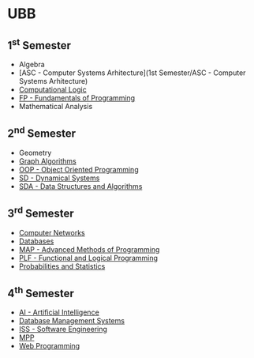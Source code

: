 # UBB

## 1<sup>st</sup> Semester
- Algebra
- [ASC - Computer Systems Arhitecture](1st Semester/ASC - Computer Systems Arhitecture)
- [Computational Logic](url1)
- [FP - Fundamentals of Programming](url1)
- Mathematical Analysis

## 2<sup>nd</sup> Semester
- Geometry
- [Graph Algorithms](url1)
- [OOP - Object Oriented Programming](url1)
- [SD - Dynamical Systems](url1)
- [SDA - Data Structures and Algorithms](url1)

## 3<sup>rd</sup> Semester
- [Computer Networks](url1)
- [Databases](url1)
- [MAP - Advanced Methods of Programming](url1)
- [PLF - Functional and Logical Programming](url1)
- [Probabilities and Statistics](url1)

## 4<sup>th</sup> Semester
- [AI - Artificial Intelligence](url1)
- [Database Management Systems](url1)
- [ISS - Software Engineering](url1)
- [MPP](url1)
- [Web Programming](url1)
